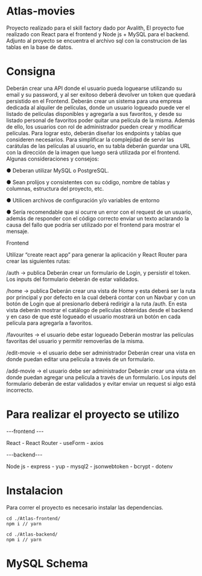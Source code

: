 # Atlas-movies
Proyecto realizado para el skill factory dado por Avalith, El proyecto fue realizado con React para el frontend y Node js + MySQL para el backend.
Adjunto al proyecto se encuentra el archivo sql con la construcion de las tablas en la base de datos.

# Consigna

Deberán crear una API donde el usuario pueda loguearse utilizando
su email y su password, y al ser exitoso deberá devolver un token
que quedará persistido en el Frontend.
Deberán crear un sistema para una empresa dedicada al alquiler de
películas, donde un usuario logueado puede ver el listado de
películas disponibles y agregarla a sus favoritos, y desde su
listado personal de favoritos poder quitar una película de la misma.
Además de ello, los usuarios con rol de administrador pueden crear y
modificar películas. Para lograr esto, deberán diseñar los endpoints
y tablas que consideren necesarios.
Para simplificar la complejidad de servir las carátulas de las películas
al usuario, en su tabla deberán guardar una URL con la dirección de
la imagen que luego será utilizada por el frontend.
Algunas consideraciones y consejos:

● Deberan utilizar MySQL o PostgreSQL.

● Sean prolijos y consistentes con su código, nombre de tablas y
columnas, estructura del proyecto, etc.

● Utilicen archivos de configuración y/o variables de entorno

● Sería recomendable que si ocurre un error con el request de un
usuario, además de responder con el código correcto enviar un
texto aclarando la causa del fallo que podría ser utilizado por el
frontend para mostrar el mensaje.

Frontend

Utilizar “create react app” para generar la aplicación y React Router
para crear las siguientes rutas:

/auth -&gt; publica
Deberán crear un formulario de Login, y persistir el token.
Los inputs del formulario deberán de estar validados.

/home -&gt; publica
Deberán crear una vista de Home y esta deberá ser la ruta por
principal y por defecto en la cual deberá contar con un Navbar y con
un botón de Login que al presionarlo deberá redirigir a la ruta /auth.
En esta vista deberán mostrar el catálogo de películas obtenidas
desde el backend y en caso de que esté logueado el usuario mostrará
un botón en cada película para agregarla a favoritos.

/favourites -&gt; el usuario debe estar logueado
Deberán mostrar las películas favoritas del usuario y permitir
removerlas de la misma.

/edit-movie -&gt; el usuario debe ser administrador
Deberán crear una vista en donde puedan editar una película a través
de un formulario.

/add-movie -&gt; el usuario debe ser administrador
Deberán crear una vista en donde puedan agregar una película a
través de un formulario.
Los inputs del formulario deberán de estar validados y evitar enviar un
request si algo está incorrecto.

# Para realizar el proyecto se utilizo
---frontend ---
<br/>
<p>React -
React Router -
useForm -
axios<p/>
---backend---
<br/>
<p>Node js -
express -
yup -
mysql2 -
jsonwebtoken -
bcrypt -
dotenv
<p/>


# Instalacion
Para correr el proyecto es necesario instalar las dependencias.
```
cd ./Atlas-frontend/
npm i // yarn 
```
```
cd ./Atlas-backend/
npm i // yarn 
```
# MySQL Schema





